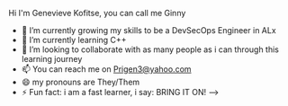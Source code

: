 Hi I'm Genevieve Kofitse, you can call me Ginny

- 🔭 I’m currently growing my skills to be a DevSecOps Engineer in ALx
- 🌱 I’m currently learning C++
- 👯 I’m looking to collaborate with as many people as i can through this learning journey
- 📫 You can reach me on Prigen3@yahoo.com
- 😄 my pronouns are They/Them
- ⚡ Fun fact: i am a fast learner, i say: BRING IT ON!
-->
